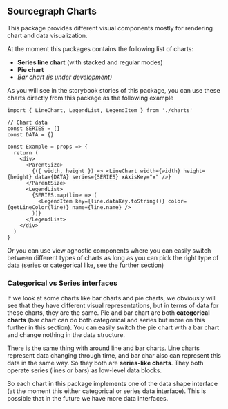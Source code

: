 ## Sourcegraph Сharts

This package provides different visual
components mostly for rendering chart and data visualization.

At the moment this packages contains the following list of charts:

- **Series line chart** (with stacked and regular modes)
- **Pie chart**
- _Bar chart (is under development)_

As you will see in the storybook stories of this package, you can use these charts
directly from this package as the following example

```tsx
import { LineChart, LegendList, LegendItem } from './charts'

// Chart data
const SERIES = []
const DATA = {}

const Example = props => {
  return (
    <div>
      <ParentSize>
        {({ width, height }) => <LineChart width={width} height={height} data={DATA} series={SERIES} xAxisKey="x" />}
      </ParentSize>
      <LegendList>
        {SERIES.map(line => (
          <LegendItem key={line.dataKey.toString()} color={getLineColor(line)} name={line.name} />
        ))}
      </LegendList>
    </div>
  )
}
```

Or you can use view agnostic components where you can easily switch between
different types of charts as long as you can pick the right type of data
(series or categorical like, see the further section)

### Categorical vs Series interfaces

If we look at some charts like bar charts and pie charts, we
obviously will see that they have different visual representations, but
in terms of data for these charts, they are the same. Pie and bar chart are
both **categorical charts** (bar chart can do both categorical and series but
more on this further in this section). You can easily switch the pie chart with a bar
chart and change nothing in the data structure.

There is the same thing with around line and bar charts. Line charts represent
data changing through time, and bar char also can represent this data in the
same way. So they both are **series-like charts**. They both operate series
(lines or bars) as low-level data blocks.

So each chart in this package implements one of the data shape interface (at the moment
this either categorical or series data interface). This is possible that in the future
we have more data interfaces.
